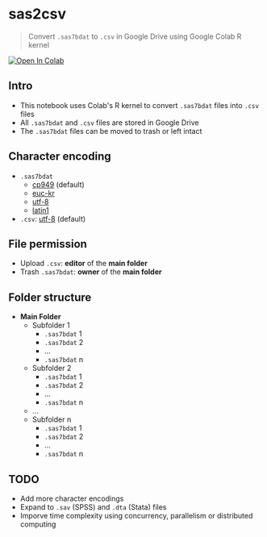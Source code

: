 # sas2csv
> Convert `.sas7bdat` to `.csv` in Google Drive using Google Colab R kernel

[![Open In Colab](https://colab.research.google.com/assets/colab-badge.svg)](https://colab.research.google.com/github/woncoh1/sas2csv/blob/main/sas2csv.ipynb)

## Intro
- This notebook uses Colab's R kernel to convert `.sas7bdat` files into `.csv` files
- All `.sas7bdat` and `.csv` files are stored in Google Drive
- The `.sas7bdat` files can be moved to trash or left intact

## Character encoding
- `.sas7bdat`
    - [cp949](https://en.wikipedia.org/wiki/Unified_Hangul_Code) (default)
    - [euc-kr](https://en.wikipedia.org/wiki/Extended_Unix_Code#EUC-KR)
    - [utf-8](https://en.wikipedia.org/wiki/UTF-8)
    - [latin1](https://en.wikipedia.org/wiki/ISO/IEC_8859-1)
- `.csv`: [utf-8](https://en.wikipedia.org/wiki/UTF-8) (default)

## File permission
- Upload `.csv`: **editor** of the **main folder**
- Trash `.sas7bdat`: **owner** of the **main folder**

## Folder structure
- **Main Folder**
    - Subfolder 1
        - `.sas7bdat` 1
        - `.sas7bdat` 2
        - ...
        - `.sas7bdat` n
    - Subfolder 2
        - `.sas7bdat` 1
        - `.sas7bdat` 2
        - ...
        - `.sas7bdat` n
    - ...
    - Subfolder n
        - `.sas7bdat` 1
        - `.sas7bdat` 2
        - ...
        - `.sas7bdat` n

## TODO
- Add more character encodings
- Expand to `.sav` (SPSS) and `.dta` (Stata) files
- Imporve time complexity using concurrency, parallelism or distributed computing
